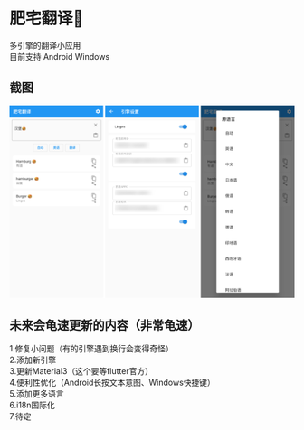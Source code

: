 # 肥宅翻译🍔
多引擎的翻译小应用  
目前支持 Android Windows  
## 截图
![image](https://github.com/debukomori/feizhai_translate/blob/3c1e00385760294c03229ab36e746a76520c72a0/image/image.png)  
## 未来会龟速更新的内容（非常龟速）
1.修复小问题（有的引擎遇到换行会变得奇怪）  
2.添加新引擎  
3.更新Material3（这个要等flutter官方）  
4.便利性优化（Android长按文本意图、Windows快捷键）  
5.添加更多语言  
6.i18n国际化  
7.待定
